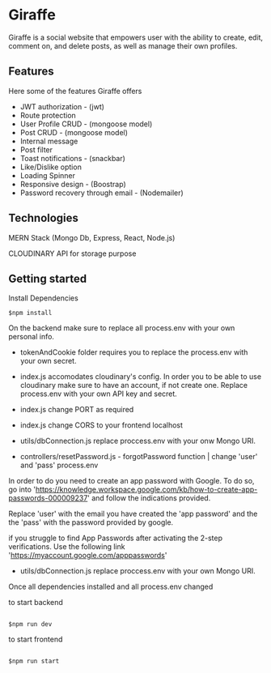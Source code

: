 # Giraffe 

 Giraffe is a social website that empowers user with the ability to create, edit, comment on, and delete posts, as well as manage their own profiles.

 ## Features 

 Here some of the features Giraffe offers 

 * JWT authorization - (jwt)
 * Route protection 
 * User Profile CRUD - (mongoose model)
 * Post CRUD - (mongoose model)
 * Internal message
 * Post filter 
 * Toast notifications - (snackbar)
 * Like/Dislike option
 * Loading Spinner 
 * Responsive design - (Boostrap)
 * Password recovery through email - (Nodemailer)

 ## Technologies 

 MERN Stack (Mongo Db, Express, React, Node.js)

 CLOUDINARY API for storage purpose

 ## Getting started 

 Install Dependencies 

 ```
 $npm install 
 ```

 On the backend make sure to replace all process.env with your own personal info. 

* tokenAndCookie folder requires you to replace the process.env with your own secret. 

* index.js accomodates cloudinary's config. In order you to be able to use cloudinary 
make sure to have an account, if not create one. Replace process.env with your own API key 
and secret. 

* index.js change PORT as required

* index.js change CORS to your frontend localhost

* utils/dbConnection.js replace proccess.env with your onw Mongo URI. 

* controllers/resetPassword.js - forgotPassword function  | change 'user' and 'pass' process.env 

In order to do you need to create an app password with Google. To do so, go into 'https://knowledge.workspace.google.com/kb/how-to-create-app-passwords-000009237'
and follow the indications provided. 

Replace 'user' with the email you have created the 'app password' and the 
the 'pass' with the password provided by google. 

if you struggle to find App Passwords after activating the 2-step verifications. Use the following link 
'https://myaccount.google.com/apppasswords'


* utils/dbConnection.js replace proccess.env with your own Mongo URI. 

Once all dependencies installed and all process.env changed 

to start backend

```

$npm run dev 
```

to start frontend

```

$npm run start
```






